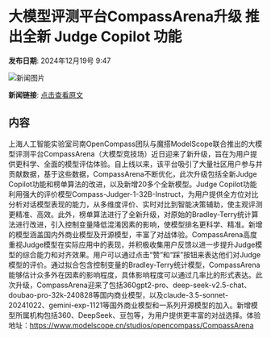 # 大模型评测平台CompassArena升级 推出全新 Judge Copilot 功能

**发布日期**: 2024年12月19号 9:47

![新闻图片](https://pic.chinaz.com/picmap/thumb/201901071736139780_2.jpg)

**新闻链接**: [点击查看原文](https://www.aibase.com/zh/news/14122)

## 内容

上海人工智能实验室司南OpenCompass团队与魔搭ModelScope联合推出的大模型评测平台CompassArena（大模型竞技场）近日迎来了新升级，旨在为用户提供更科学、全面的模型评估体验。自上线以来，该平台吸引了大量社区用户参与并贡献数据，基于这些数据，CompassArena不断优化，此次升级包括全新Judge Copilot功能和榜单算法的改进，以及新增20多个全新模型。Judge Copilot功能利用强大的评价模型Compass-Judger-1-32B-Instruct，为用户提供全方位对比分析对话模型表现的能力，从多维度评价、实时对比到智能决策辅助，使主观评测更精准、高效。此外，榜单算法进行了全新升级，对原始的Bradley-Terry统计算法进行改进，引入控制变量降低混淆因素的影响，使模型排名更科学、精准。新增的模型涵盖国内外商业模型及开源模型，丰富了对战体验。CompassArena高度重视Judge模型在实际应用中的表现，并积极收集用户反馈以进一步提升Judge模型的综合能力和对齐效果。用户可以通过点击“赞”和“踩”按钮来表达他们对Judge模型的评价。通过拟合包含控制变量的Bradley-Terry统计模型，CompassArena能够估计众多外在因素的影响程度，具体影响程度可以通过几率比的形式表达。此次升级，CompassArena迎来了包括360gpt2-pro、deep-seek-v2.5-chat、doubao-pro-32k-240828等国内商业模型，以及claude-3.5-sonnet-20241022、gemini-exp-1121等国外商业模型和一系列开源模型的加入。新增模型所属机构包括360、DeepSeek、豆包等，为用户提供更丰富的对战选择。体验地址：https://www.modelscope.cn/studios/opencompass/CompassArena
